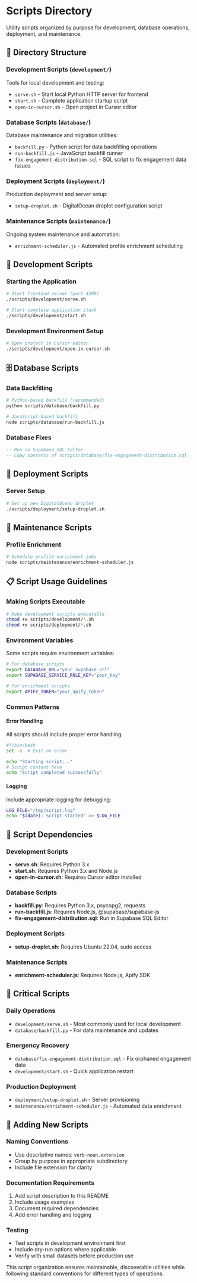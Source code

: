 # Scripts Directory

Utility scripts organized by purpose for development, database operations, deployment, and maintenance.

## 📁 Directory Structure

### Development Scripts (`development/`)
Tools for local development and testing:

- `serve.sh` - Start local Python HTTP server for frontend
- `start.sh` - Complete application startup script
- `open-in-cursor.sh` - Open project in Cursor editor

### Database Scripts (`database/`)
Database maintenance and migration utilities:

- `backfill.py` - Python script for data backfilling operations
- `run-backfill.js` - JavaScript backfill runner
- `fix-engagement-distribution.sql` - SQL script to fix engagement data issues

### Deployment Scripts (`deployment/`)
Production deployment and server setup:

- `setup-droplet.sh` - DigitalOcean droplet configuration script

### Maintenance Scripts (`maintenance/`)
Ongoing system maintenance and automation:

- `enrichment-scheduler.js` - Automated profile enrichment scheduling

## 🚀 Development Scripts

### Starting the Application
```bash
# Start frontend server (port 4200)
./scripts/development/serve.sh

# Start complete application stack
./scripts/development/start.sh
```

### Development Environment Setup
```bash
# Open project in Cursor editor
./scripts/development/open-in-cursor.sh
```

## 🗄️ Database Scripts

### Data Backfilling
```bash
# Python-based backfill (recommended)
python scripts/database/backfill.py

# JavaScript-based backfill
node scripts/database/run-backfill.js
```

### Database Fixes
```sql
-- Run in Supabase SQL Editor
-- Copy contents of scripts/database/fix-engagement-distribution.sql
```

## 🚀 Deployment Scripts

### Server Setup
```bash
# Set up new DigitalOcean droplet
./scripts/deployment/setup-droplet.sh
```

## 🔧 Maintenance Scripts

### Profile Enrichment
```bash
# Schedule profile enrichment jobs
node scripts/maintenance/enrichment-scheduler.js
```

## 📋 Script Usage Guidelines

### Making Scripts Executable
```bash
# Make development scripts executable
chmod +x scripts/development/*.sh
chmod +x scripts/deployment/*.sh
```

### Environment Variables
Some scripts require environment variables:
```bash
# For database scripts
export DATABASE_URL="your_supabase_url"
export SUPABASE_SERVICE_ROLE_KEY="your_key"

# For enrichment scripts
export APIFY_TOKEN="your_apify_token"
```

### Common Patterns

#### Error Handling
All scripts should include proper error handling:
```bash
#!/bin/bash
set -e  # Exit on error

echo "Starting script..."
# Script content here
echo "Script completed successfully"
```

#### Logging
Include appropriate logging for debugging:
```bash
LOG_FILE="/tmp/script.log"
echo "$(date): Script started" >> $LOG_FILE
```

## 🔄 Script Dependencies

### Development Scripts
- **serve.sh**: Requires Python 3.x
- **start.sh**: Requires Python 3.x and Node.js
- **open-in-cursor.sh**: Requires Cursor editor installed

### Database Scripts
- **backfill.py**: Requires Python 3.x, psycopg2, requests
- **run-backfill.js**: Requires Node.js, @supabase/supabase-js
- **fix-engagement-distribution.sql**: Run in Supabase SQL Editor

### Deployment Scripts
- **setup-droplet.sh**: Requires Ubuntu 22.04, sudo access

### Maintenance Scripts
- **enrichment-scheduler.js**: Requires Node.js, Apify SDK

## 🚨 Critical Scripts

### Daily Operations
- `development/serve.sh` - Most commonly used for local development
- `database/backfill.py` - For data maintenance and updates

### Emergency Recovery
- `database/fix-engagement-distribution.sql` - Fix orphaned engagement data
- `development/start.sh` - Quick application restart

### Production Deployment
- `deployment/setup-droplet.sh` - Server provisioning
- `maintenance/enrichment-scheduler.js` - Automated data enrichment

## 📝 Adding New Scripts

### Naming Conventions
- Use descriptive names: `verb-noun.extension`
- Group by purpose in appropriate subdirectory
- Include file extension for clarity

### Documentation Requirements
1. Add script description to this README
2. Include usage examples
3. Document required dependencies
4. Add error handling and logging

### Testing
- Test scripts in development environment first
- Include dry-run options where applicable
- Verify with small datasets before production use

This script organization ensures maintainable, discoverable utilities while following standard conventions for different types of operations.